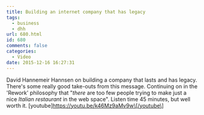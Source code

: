 ```yaml
---
title: Building an internet company that has legacy
tags:
  - business
  - dhh
url: 680.html
id: 680
comments: false
categories:
  - Video
date: 2015-12-16 16:27:31
---
```


David Hannemeir Hannsen on building a company that lasts and has legacy. There's some really good take-outs from this message. Continuing on in the 'Rework' philosophy that "_there_ are too few people trying to make just a nice _Italian restaurant_ in the web space". Listen time 45 minutes, but well worth it. \[youtube\]https://youtu.be/k46Mz9aMv9w\[/youtube\]